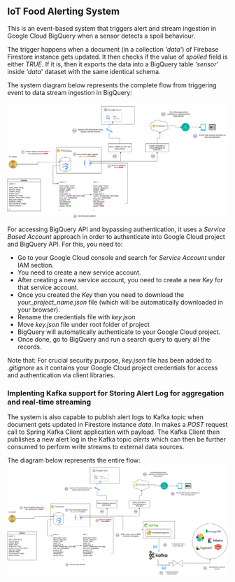 ## IoT Food Alerting System
This is an event-based system that triggers alert and stream ingestion in Google Cloud BigQuery when a sensor detects a spoil behaviour.

The trigger happens when a document (in a collection *'data'*) of Firebase Firestore instance gets updated. It then checks if the value of *spoiled* field is either *TRUE*. If it is, then it exports the data into a BigQuery table *'sensor'* inside *'data*' dataset with the same identical schema.

The system diagram below represents the complete flow from triggering event to data stream ingestion in BigQuery:

![](system_diagram_native.png)

For accessing BigQuery API and bypassing authentication, it uses a *Service Based Account* approach in order to authenticate into Google Cloud project and BigQuery API. For this, you need to:

- Go to your Google Cloud console and search for *Service Account* under IAM section. 
- You need to create a new service account.
- After creating a new service account, you need to create a new *Key* for that service account.
- Once you created the *Key* then you need to download the *your_project_name.json* file (which will be automatically downloaded in your browser).
- Rename the credentials file with *key.json*
- Move *key.json* file under root folder of project
- BigQuery will automatically authenticate to your Google Cloud project.
- Once done, go to BigQuery and run a search query to query all the records.

Note that: For crucial security purpose, *key.json* file has been added to *.gitignore* as it contains your Google Cloud project credentials for access and authentication via client libraries.

### Implenting Kafka support for Storing Alert Log for aggregation and real-time streaming

The system is also capable to publish alert logs to Kafka topic when document gets updated in Firestore instance *data*. In makes a *POST* request call to Spring Kafka Client application with payload. The Kafka Client then publishes a new alert log in the Kafka topic *alerts* which can then be further consumed to perform write streams to external data sources.

The diagram below represents the entire flow:
![](system_diagram_kafka_client.png)